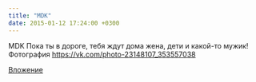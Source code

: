 ```yaml
---
title: "MDK"
date: 2015-01-12 17:24:00 +0300
---
```


MDK
Пока ты в дороге, тебя ждут дома жена, дети и какой-то мужик!
Фотография
https://vk.com/photo-23148107_353557038

[Вложение](https://vk.com/photo-23148107_353557038)
